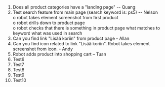 1. Does all product categories have a "landing page" -- Quang  
2. Test search feature from main page (search keyword is: ps5) -- Nelson  
o robot takes element screenshot from first product  
o robot drills down to product page  
o robot checks that there is something in product page what matches to keyword what was used in search  
3. Can you find link "Lisää koriin" from product page - Allan  
4. Can you find icon related to link "Lisää koriin". Robot takes element screenshot from icon. - Andy  
5. Robot adds product into shopping cart – Tuan  
6. Test6  
7. Test7  
8. Test8  
9. Test9  
10. Test10  
